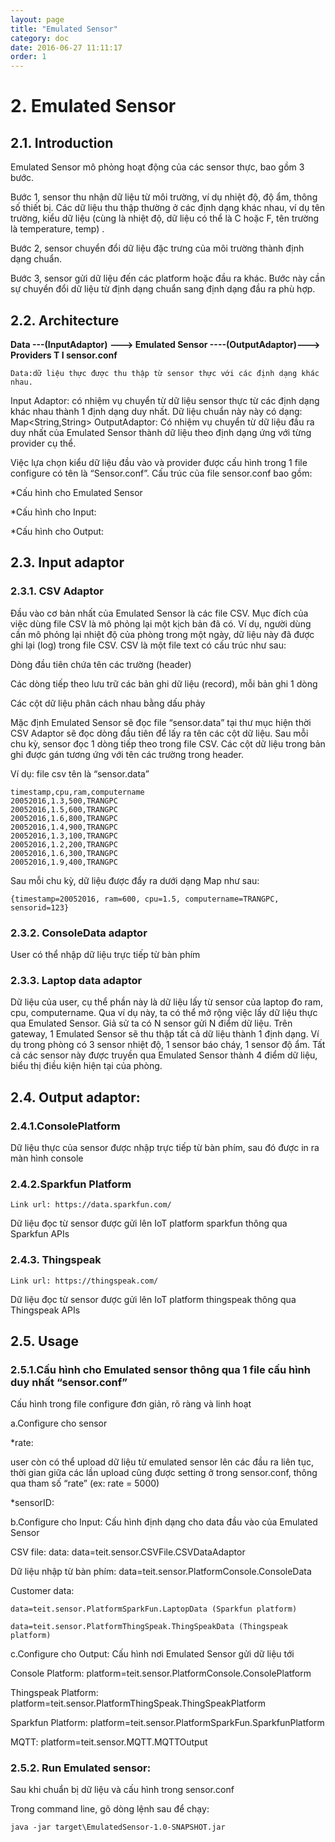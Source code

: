 ```yaml
---
layout: page
title: "Emulated Sensor"
category: doc
date: 2016-06-27 11:11:17
order: 1
---
```


# 2. Emulated Sensor

## 2.1. Introduction
Emulated Sensor mô phỏng hoạt động của các sensor thực, bao gồm 3 bước. 

Bước 1, sensor thu nhận dữ liệu từ môi trường, ví dụ nhiệt độ, độ ẩm, thông số thiết bị. Các dữ liệu thu thập thường ở các định dạng khác nhau, ví dụ tên trường, kiểu dữ liệu (cùng là nhiệt độ, dữ liệu có thể là C hoặc F, tên trường là temperature, temp) . 

Bước 2, sensor chuyển đổi dữ liệu đặc trưng của môi trường thành định dạng chuẩn.

Bước 3, sensor gửi dữ liệu đến các platform hoặc đầu ra khác. Bước này cần sự chuyển đổi dữ liệu từ định dạng chuẩn sang định dạng đầu ra phù hợp.

## 2.2. Architecture

**Data ---(InputAdaptor) ---> Emulated Sensor ----(OutputAdaptor)---> Providers
					T
					I
				  sensor.conf**

	Data:dữ liệu thực được thu thập từ sensor thực với các định dạng khác nhau.
Input Adaptor: có nhiệm vụ chuyển từ dữ liệu sensor thực từ các định dạng khác nhau thành 1 định dạng duy nhất. Dữ liệu chuẩn này này có dạng: Map<String,String>
OutputAdaptor: Có nhiệm vụ chuyển từ dữ liệu đầu ra duy nhất của Emulated Sensor thành dữ liệu theo định dạng ứng với từng provider cụ thể.

Việc lựa chọn kiểu dữ liệu đầu vào và provider được cấu hình trong 1 file configure có tên là “Sensor.conf”. Cấu trúc của file sensor.conf bao gồm:

*Cấu hình cho Emulated Sensor

*Cấu hình cho Input: 

*Cấu hình cho Output: 

## 2.3. Input adaptor

### 2.3.1. CSV Adaptor

Đầu vào cơ bản nhất của Emulated Sensor là các file CSV. Mục đích của việc dùng file CSV là mô phỏng lại một kịch bản đã có. Ví dụ, người dùng cần mô phỏng lại nhiệt độ của phòng trong một ngày, dữ liệu này đã được ghi lại (log) trong file CSV.
CSV là một file text có cấu trúc như sau:

Dòng đầu tiên chứa tên các trường (header)

Các dòng tiếp theo lưu trữ các bản ghi dữ liệu (record), mỗi bản ghi 1 dòng

Các cột dữ liệu phân cách nhau bằng dấu phảy

Mặc định Emulated Sensor sẽ đọc file “sensor.data” tại thư mục hiện thời
CSV Adaptor sẽ đọc dòng đầu tiên để lấy ra tên các cột dữ liệu. Sau mỗi chu kỳ, sensor đọc 1 dòng tiếp theo trong file CSV. Các cột dữ liệu trong bản ghi được gán tương ứng với tên các trường trong header.



Ví dụ: file csv tên là “sensor.data”

	timestamp,cpu,ram,computername
	20052016,1.3,500,TRANGPC    
	20052016,1.5,600,TRANGPC   
	20052016,1.6,800,TRANGPC
	20052016,1.4,900,TRANGPC   
	20052016,1.3,100,TRANGPC   
	20052016,1.2,200,TRANGPC
	20052016,1.6,300,TRANGPC
	20052016,1.9,400,TRANGPC

Sau mỗi chu kỳ, dữ liệu được đẩy ra dưới dạng Map như sau:

	{timestamp=20052016, ram=600, cpu=1.5, computername=TRANGPC, sensorid=123}


### 2.3.2. ConsoleData adaptor

User có thể nhập dữ liệu trực tiếp từ bàn phím 

### 2.3.3. Laptop data adaptor

Dữ liệu của user, cụ thể phần này là dữ liệu lấy từ sensor của laptop đo ram, cpu, computername. Qua ví dụ này, ta có thể mở rộng việc lấy dữ liệu thực qua Emulated Sensor. Giả sử ta có N sensor gửi N điểm dữ liệu. Trên gateway, 1 Emulated Sensor sẽ thu thập tất cả dữ liệu thành 1 định dạng. Ví dụ trong phòng có 3 sensor nhiệt độ, 1 sensor báo cháy, 1 sensor độ ẩm. Tất cả các sensor này được truyền qua Emulated Sensor thành 4 điểm dữ liệu, biểu thị điều kiện hiện tại của phòng.

## 2.4. Output adaptor: 

### 2.4.1.ConsolePlatform

Dữ liệu thực của sensor được nhập trực tiếp từ bàn phím, sau đó được in ra màn hình console
	
### 2.4.2.Sparkfun Platform

	Link url: https://data.sparkfun.com/ 
	
Dữ liệu đọc từ sensor được gửi lên IoT platform sparkfun thông qua Sparkfun APIs

### 2.4.3. Thingspeak

	Link url: https://thingspeak.com/ 
	
Dữ liệu đọc từ sensor được gửi lên IoT platform thingspeak thông qua Thingspeak APIs

## 2.5. Usage

### 2.5.1.Cấu hình cho Emulated sensor thông qua 1 file cấu hình duy nhất  “sensor.conf” 

Cấu hình trong file configure đơn giản, rõ ràng và linh hoạt

a.Configure cho sensor

*rate:

user còn có thể upload dữ liệu từ emulated sensor lên các đầu ra liên tục, thời gian giữa các lần upload cũng được setting ở trong sensor.conf, thông qua tham số “rate” (ex: rate = 5000)

*sensorID:

b.Configure cho Input: Cấu hình định dạng cho data đầu vào của Emulated Sensor

CSV file: 
	data: data=teit.sensor.CSVFile.CSVDataAdaptor 

Dữ liệu nhập từ bàn phím: 
	data=teit.sensor.PlatformConsole.ConsoleData

Customer data: 

	data=teit.sensor.PlatformSparkFun.LaptopData (Sparkfun platform)

	data=teit.sensor.PlatformThingSpeak.ThingSpeakData (Thingspeak platform)

c.Configure cho Output: Cấu hình nơi Emulated Sensor  gửi dữ liệu tới

Console Platform: 
	platform=teit.sensor.PlatformConsole.ConsolePlatform

Thingspeak Platform: 
	platform=teit.sensor.PlatformThingSpeak.ThingSpeakPlatform

Sparkfun Platform: 
	platform=teit.sensor.PlatformSparkFun.SparkfunPlatform

MQTT: 
	platform=teit.sensor.MQTT.MQTTOutput 
		
		
### 2.5.2. Run Emulated sensor:

Sau khi chuẩn bị dữ liệu và cấu hình trong sensor.conf

Trong command line, gõ dòng lệnh sau để chạy:

	java -jar target\EmulatedSensor-1.0-SNAPSHOT.jar 

